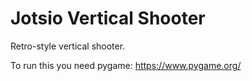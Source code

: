 # Jotsio Vertical Shooter

Retro-style vertical shooter.

To run this you need pygame:
https://www.pygame.org/
